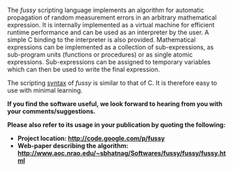 The _fussy_ scripting language implements an algorithm for automatic propagation of random measurement errors in an arbitrary mathematical expression. It is internally implemented as a virtual machine for efficient runtime performance and can be used as an interpreter by the user. A simple C binding to the interpreter is also provided. Mathematical expressions can be implemented as a collection of sub-expressions, as sub-program units (functions or procedures) or as single atomic expressions.  Sub-expressions can be assigned to temporary variables which can then be used to write the final expression.

The scripting [syntax](http://code.google.com/p/fussy/wiki/FussySyntax) of _fussy_ is similar to that of C. It is therefore easy to use with minimal learning.

**If you find the software useful, we look forward to hearing from you with your comments/suggestions.**

**Please also refer to its usage in your publication by quoting the following:**

  * **Project location: http://code.google.com/p/fussy**
  * **Web-paper describing the algorithm: http://www.aoc.nrao.edu/~sbhatnag/Softwares/fussy/fussy/fussy.html**